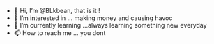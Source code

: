 - 👋 Hi, I’m @BLkbean, that is it !
- 👀 I’m interested in ... making money and causing havoc
- 🌱 I’m currently learning ...always learning something new everyday 
- 📫 How to reach me ... you dont 

<!---
BLkbean/BLkbean is a ✨ special ✨ repository because its `README.md` (this file) appears on your GitHub profile.
You can click the Preview link to take a look at your changes.
--->
